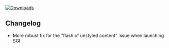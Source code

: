 [![Downloads](https://img.shields.io/github/downloads/zevnda/steam-game-idler/1.8.4/total?style=for-the-badge&logo=github&color=137eb5)](https://github.com/zevnda/steam-game-idler/releases/download/1.8.4/Steam.Game.Idler_1.8.4_x64-setup.exe)

## Changelog
- More robust fix for the "flash of unstyled content" issue when launching SGI